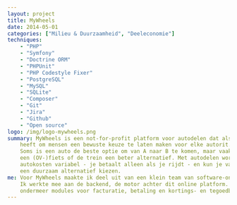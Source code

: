 ```yaml
---
layout: project
title: MyWheels
date: 2014-05-01
categories: ["Milieu & Duurzaamheid", "Deeleconomie"]
techniques:
    - "PHP"
    - "Symfony"
    - "Doctrine ORM"
    - "PHPUnit"
    - "PHP Codestyle Fixer"
    - "PostgreSQL"
    - "MySQL"
    - "SQLite"
    - "Composer"
    - "Git"
    - "Jira"
    - "Github"
    - "Open source"
logo: /img/logo-mywheels.png
summary: MyWheels is een not-for-profit platform voor autodelen dat als ideaal
    heeft om mensen een bewuste keuze te laten maken voor elke autorit.
    Soms is een auto de beste optie om van A naar B te komen, maar vaak is
    een (OV-)fiets of de trein een beter alternatief. Met autodelen worden
    autokosten variabel - je betaalt alleen als je rijdt - en kun je vaker voor
    een duurzaam alternatief kiezen.
me: Voor MyWheels maakte ik deel uit van een klein team van software-ontwikkelaars.
    Ik werkte mee aan de backend, de motor achter dit online platform. Ik bouwde
    ondermeer modules voor facturatie, betaling en kortings- en tegoedbonnen.
---
```

